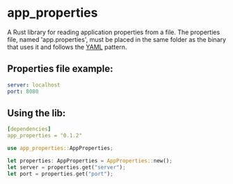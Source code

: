 # app_properties

A Rust library for reading application properties from a file.
The properties file, named 'app.properties', must be placed in
the same folder as the binary that uses it and follows the
[YAML](https://yaml.org/) pattern.

## Properties file example:

```yaml
server: localhost
port: 8080
```

## Using the lib:

```yaml
[dependencies]
app_properties = "0.1.2"
```

```rust
use app_properties::AppProperties;

let properties: AppProperties = AppProperties::new();
let server = properties.get("server");
let port = properties.get("port");
```
